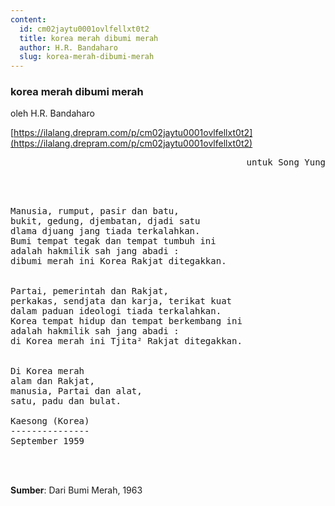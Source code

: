```yaml
---
content:
  id: cm02jaytu0001ovlfellxt0t2
  title: korea merah dibumi merah
  author: H.R. Bandaharo
  slug: korea-merah-dibumi-merah
---
```

### korea merah dibumi merah

oleh H.R. Bandaharo

[https://ilalang.drepram.com/p/cm02jaytu0001ovlfellxt0t2](https://ilalang.drepram.com/p/cm02jaytu0001ovlfellxt0t2)

<pre align="right">
untuk Song Yung
</pre>
<br/><br/>
<pre>
Manusia, rumput, pasir dan batu,
bukit, gedung, djembatan, djadi satu
dlama djuang jang tiada terkalahkan.
Bumi tempat tegak dan tempat tumbuh ini
adalah hakmilik sah jang abadi :
dibumi merah ini Korea Rakjat ditegakkan.


Partai, pemerintah dan Rakjat,
perkakas, sendjata dan karja, terikat kuat
dalam paduan ideologi tiada terkalahkan.
Korea tempat hidup dan tempat berkembang ini
adalah hakmilik sah jang abadi :
di Korea merah ini Tjita² Rakjat ditegakkan.


Di Korea merah
alam dan Rakjat,
manusia, Partai dan alat,
satu, padu dan bulat.

Kaesong (Korea)
---------------
September 1959
</pre>
<br/><br/>

**Sumber**: Dari Bumi Merah, 1963
